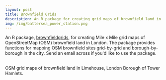 ```yaml
---
layout: post
title: Brownfield Grids
description: An R package for creating grid maps of brownfield land in London
img: /img/battersea_power_station.png
---
```


An R package, <a href="github.com/lbuk/brownfieldgrids">brownfieldgrids</a>, for creating Mile x Mile grid maps of OpenStreetMap (OSM) brownfield land in London. The package provides functions for mapping OSM brownfield sites grid-by-grid and borough-by-borough in the city. Send an email across if you'd like to use the package.

<div class="img_row">
	<img class="col one" src="{{ site.baseurl }}/img/limehouse_osm_borough.png" alt="" title=""/>
	<img class="col one" src="{{ site.baseurl }}/img/limehouse_osm_satellite_map.png" alt="" title=""/>
	<img class="col one" src="{{ site.baseurl }}/img/limehouse_osm_nlud_map.png" alt="" title=""/>
</div>
<div class="col three caption">
	OSM grid maps of brownfield land in Limehouse, London Borough of Tower Hamlets.
</div>
